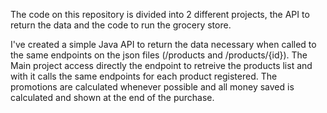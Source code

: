 The code on this repository is divided into 2 different projects, the API to return the data and the code to run the grocery store.

I've created a simple Java API to return the data necessary when called to the same endpoints on the json files (/products and /products/{id}). The Main project access directly the endpoint to retreive the products list and with it calls the same endpoints for each product registered. The promotions are calculated whenever possible and all money saved is calculated and shown at the end of the purchase.
